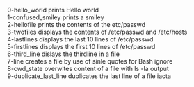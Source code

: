 0-hello_world prints Hello world <br />
1-confused_smiley prints a smiley <br />
2-hellofile prints the contents of the etc/passwd <br />
3-twofiles displays the contents of /etc/passwd and /etc/hosts <br />
4-lastlines displays the last 10 lines of /etc/passwd <br />
5-firstlines displays the first 10 lines of /etc/passwd <br />
6-third_line dislays the thirdline in a file <br />
7-line creates a file by use of  sinle quotes for Bash ignore <br />
8-cwd_state overwites content of a file with ls -la output <br />
9-duplicate_last_line duplicates the last line of a file iacta
